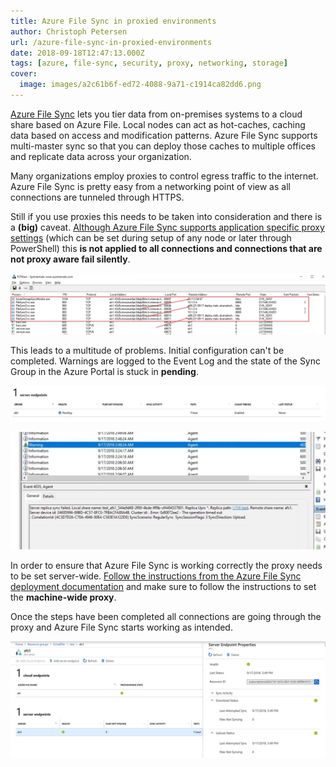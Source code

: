 ```yaml
---
title: Azure File Sync in proxied environments
author: Christoph Petersen
url: /azure-file-sync-in-proxied-environments
date: 2018-09-18T12:47:13.000Z
tags: [azure, file-sync, security, proxy, networking, storage]
cover: 
  image: images/a2c61b6f-ed72-4088-9a71-c1914ca82dd6.png
---
```


[Azure File Sync](https://docs.microsoft.com/en-us/azure/storage/files/storage-sync-files-planning) lets you tier data from on-premises systems to a cloud share based on Azure File. Local nodes can act as hot-caches, caching data based on access and modification patterns. Azure File Sync supports multi-master sync so that you can deploy those caches to multiple offices and replicate data across your organization.

Many organizations employ proxies to control egress traffic to the internet. Azure File Sync is pretty easy from a networking point of view as all connections are tunneled through HTTPS.

Still if you use proxies this needs to be taken into consideration and there is a **(big)** caveat. [Although Azure File Sync supports application specific proxy settings](https://docs.microsoft.com/en-us/azure/storage/files/storage-sync-files-firewall-and-proxy#proxy) (which can be set during setup of any node or later through PowerShell) this **is not applied to all connections and connections that are not proxy aware fail silently**.

![TCPView showing some non-proxied connections](images/image-34.png)

This leads to a multitude of problems. Initial configuration can't be completed. Warnings are logged to the Event Log and the state of the Sync Group in the Azure Portal is stuck in **pending**.

![Server Endpoint in **pending** state due to network connection issues](images/image-35.png)

![Warning due to network time outs in Windows Event Log ](images/image-36.png)

In order to ensure that Azure File Sync is working correctly the proxy needs to be set server-wide. [Follow the instructions from the Azure File Sync deployment documentation](https://docs.microsoft.com/en-us/azure/storage/files/storage-sync-files-firewall-and-proxy#proxy) and make sure to follow the instructions to set the **machine-wide proxy**.

Once the steps have been completed all connections are going through the proxy and Azure File Sync starts working as intended.

![Functioning server endpoint in Sync Group](images/image-38.png)
